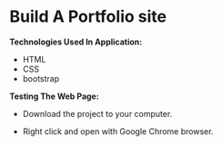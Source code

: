 ﻿# Build A Portfolio site

**Technologies Used In Application:**

* HTML
* CSS
* bootstrap

**Testing The Web Page:**

* Download the project to your computer.

* Right click and open with Google Chrome browser.



